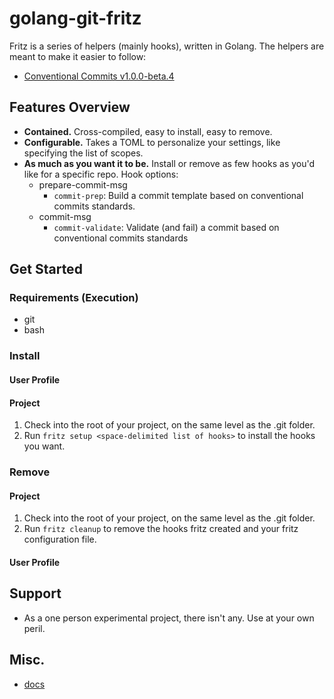 # golang-git-fritz
<!-- badges -->

Fritz is a series of helpers (mainly hooks), written in Golang. The helpers are meant to make it easier to follow:

- [Conventional Commits v1.0.0-beta.4](./adr/0003-follow-conventional-commits.md)

## Features Overview

* **Contained.** Cross-compiled, easy to install, easy to remove.
* **Configurable.** Takes a TOML to personalize your settings, like specifying the list of scopes.
* **As much as you want it to be.** Install or remove as few hooks as you'd like for a specific repo. Hook options:
  - prepare-commit-msg
    * `commit-prep`: Build a commit template based on conventional commits standards.
  - commit-msg
    * `commit-validate`: Validate (and fail) a commit based on conventional commits standards

## Get Started

### Requirements (Execution)

* git
* bash

### Install

#### User Profile

#### Project

1. Check into the root of your project, on the same level as the .git folder.
2. Run `fritz setup <space-delimited list of hooks>` to install the hooks you want.

### Remove

#### Project

1. Check into the root of your project, on the same level as the .git folder.
2. Run `fritz cleanup` to remove the hooks fritz created and your fritz configuration file.

#### User Profile

## Support

* As a one person experimental project, there isn't any. Use at your own peril.

## Misc.

* [docs](/docs)

<!-- References -->